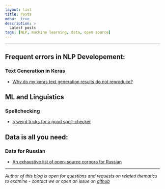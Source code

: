 ```yaml
---
layout: list
title: Posts
menu:  true
description: >
  Latest posts
tags: [NLP, machine learning, data, open source]
---
```


---

## Frequent errors in NLP Developement:
### Text Generation in Keras
 - [Why do my keras text generation results do not reproduce?](https://tatianashavrina.github.io/2018/08/30/keras/)
 
 
## ML and Linguistics
### Spellchecking
 - [5 weird tricks for a good spell-checker](https://tatianashavrina.github.io/2018/08/30/spellcheck/)
 
 
## Data is all you need:
### Data for Russian
 - [An exhaustive list of open-source corpora for Russian](https://tatianashavrina.github.io/2018/08/30/datasets/)
 
 
 
 
 
 
 
 
 
 ---
 *Author of this blog is open for questions and requests on related thematics to examine - contact we or open an issue on [github](https://github.com/TatianaShavrina/tatianashavrina.github.io/)*
